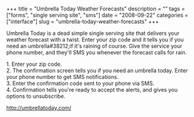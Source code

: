 +++
title = "Umbrella Today Weather Forecasts"
description = ""
tags = ["forms", "single serving site", "sms"]
date = "2008-09-22"
categories = ["interface"]
slug = "umbrella-today-weather-forecasts"
+++


<p>Umbrella Today is a dead simple single serving site that delivers your weather forecast with a twist. Enter your zip code and it tells you if you need an umbrella#38212;if it's raining of course. Give the service your phone number, and they'll SMS you whenever the forecast calls for rain.</p>
<div id="screens-full" class="clear"><div class="caption">1. Enter your zip code.</div><div class="fullimg clear"><a href="//konigi.com/media/interface/umbrellatoday-1.png" class="group" rel="group" title="1. Enter your zip code."><img src="//konigi.com/media/interface/umbrellatoday-1.png" alt="" class="img-responsive"></a></div></div><div id="screens-full" class="clear"><div class="caption">2. The confirmation screen tells you if you need an umbrella today. Enter your phone number to get SMS notifications.</div><div class="fullimg clear"><a href="//konigi.com/media/interface/umbrellatoday-2.png" class="group" rel="group" title="2. The confirmation screen tells you if you need an umbrella today. Enter your phone number to get S..."><img src="//konigi.com/media/interface/umbrellatoday-2.png" alt="" class="img-responsive"></a></div></div><div id="screens-full" class="clear"><div class="caption">3. Enter the confirmation code sent to your phone via SMS.</div><div class="fullimg clear"><a href="//konigi.com/media/interface/umbrellatoday-3.png" class="group" rel="group" title="3. Enter the confirmation code sent to your phone via SMS."><img src="//konigi.com/media/interface/umbrellatoday-3.png" alt="" class="img-responsive"></a></div></div><div id="screens-full" class="clear"><div class="caption">4. Confirmation tells you're ready to accept the alerts, and gives you options to unsubscribe.</div><div class="fullimg clear"><a href="//konigi.com/media/interface/umbrellatoday-4.png" class="group" rel="group" title="4. Confirmation tells you're ready to accept the alerts, and gives you options to unsubscribe."><img src="//konigi.com/media/interface/umbrellatoday-4.png" alt="" class="img-responsive"></a></div></div>        
<p><a href="http://umbrellatoday.com/">http://umbrellatoday.com/</a></p>

